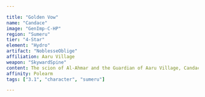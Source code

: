 ```yaml
---

title: "Golden Vow"
name: "Candace"
image: "GenImp-C-HP"
region: "Sumeru"
tier: "4-Star"
element: "Hydro"
artifact: "NoblesseOblige"
affiliation: Aaru Village
weapon: "SkywardSpine"
content: The scion of Al-Ahmar and the Guardian of Aaru Village, Candace is kind to travelers who visit, but is unforgiving to those who violate the village's rules.
affinity: Polearm
tags: ["3.1", "character", "sumeru"]

---
```

